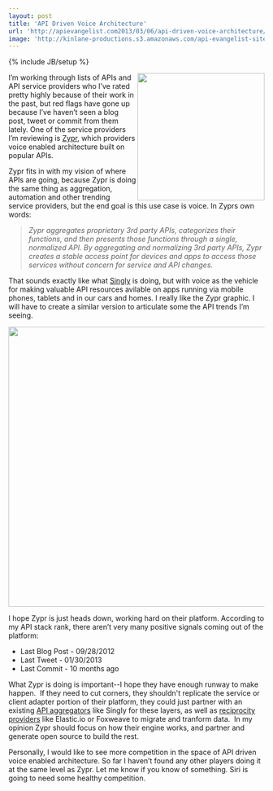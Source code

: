 ```yaml
---
layout: post
title: 'API Driven Voice Architecture'
url: 'http://apievangelist.com2013/03/06/api-driven-voice-architecture/'
image: 'http://kinlane-productions.s3.amazonaws.com/api-evangelist-site/blog/zypr-logo.png'
---
```

{% include JB/setup %}
<p>
     <a href="https://www.zypr.net/" target="_blank"><img src="https://s3.amazonaws.com/kinlane-productions/api-evangelist/zypr/zypr-logo.png"  width="250" align="right" /></a>
</p>
<p>
     I’m working through lists of APIs and API service providers who I’ve rated pretty highly because of their work in the past, but red flags have gone up because I’ve haven’t seen a blog post, tweet or commit from them lately. One of the service providers I’m reviewing is <a title="Zypr" href="https://www.zypr.net/">Zypr</a>, which providers voice enabled architecture built on popular APIs.
</p>
<p>
     Zypr fits in with my vision of where APIs are going, because Zypr is doing the same thing as aggregation, automation and other trending service providers, but the end goal is this use case is voice. In Zyprs own words:
</p>
<blockquote>
     <em>Zypr aggregates proprietary 3rd party APIs, categorizes their functions, and then presents those functions through a single, normalized API. By aggregating and normalizing 3rd party APIs, Zypr creates a stable access point for devices and apps to access those services without concern for service and API changes.</em>
</blockquote>
<p>
     That sounds exactly like what <a title="Singly" href="http://singly.com">Singly</a> is doing, but with voice as the vehicle for making valuable API resources avilable on apps running via mobile phones, tablets and in our cars and homes. I really like the Zypr graphic. I will have to create a similar version to articulate some the API trends I’m seeing.
</p>
<p>
     <a href="https://www.zypr.net/" target="_blank"><img src="https://s3.amazonaws.com/kinlane-productions/api-evangelist/zypr/zypr-voice-enabled.jpg"  width="550" /></a>
</p>
<p>
     I hope Zypr is just heads down, working hard on their platform. According to my API stack rank, there aren’t very many positive signals coming out of the platform:
</p>
<ul >
     <li>Last Blog Post - 09/28/2012
     </li>
     <li>Last Tweet - 01/30/2013
     </li>
     <li>Last Commit - 10 months ago
     </li>
</ul>
<p>
     What Zypr is doing is important--I hope they have enough runway to make happen.  If they need to cut corners, they shouldn't replicate the service or client adapter portion of their platform, they could just partner with an existing <a title="API aggregator" href="/trends/aggregation.php">API aggregators</a> like Singly for these layers, as well as <a title="API reciprocity" href="/trends/reciprocity.php">reciprocity providers</a> like Elastic.io or Foxweave to migrate and tranform data.  In my opinion Zypr should focus on how their engine works, and partner and generate open source to build the rest.
</p>
<p>
     Personally, I would like to see more competition in the space of API driven voice enabled architecture. So far I haven’t found any other players doing it at the same level as Zypr. Let me know if you know of something. Siri is going to need some healthy competition.
</p>
